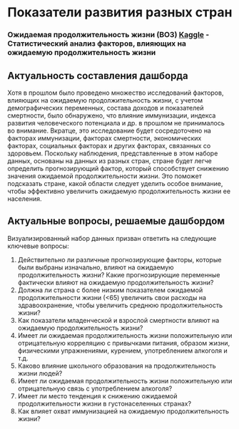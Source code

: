 # Показатели развития разных стран
### Ожидаемая продолжительность жизни (ВОЗ) [Kaggle](https://www.kaggle.com/datasets/kumarajarshi/life-expectancy-who) - Статистический анализ факторов, влияющих на ожидаемую продолжительность жизни

## Актуальность составления дашборда
Хотя в прошлом было проведено множество исследований факторов, влияющих на ожидаемую продолжительность жизни, с учетом демографических переменных, состава доходов и показателей смертности, было обнаружено, что влияние иммунизации, индекса развития человеческого потенциала и др. в прошлом не принималось во внимание. Вкратце, это исследование будет сосредоточено на факторах иммунизации, факторах смертности, экономических факторах, социальных факторах и других факторах, связанных со здоровьем. Поскольку наблюдения, представленные в этом наборе данных, основаны на данных из разных стран, стране будет легче определить прогнозирующий фактор, который способствует снижению значения ожидаемой продолжительности жизни. Это поможет подсказать стране, какой области следует уделить особое внимание, чтобы эффективно увеличить ожидаемую продолжительность жизни ее населения.

## Актуальные вопросы, решаемые дашбордом
Визуализированный набор данных призван ответить на следующие ключевые вопросы:

1. Действительно ли различные прогнозирующие факторы, которые были выбраны изначально, влияют на ожидаемую продолжительность жизни? Какие прогнозирующие переменные фактически влияют на ожидаемую продолжительность жизни?
2. Должна ли страна с более низким показателем ожидаемой продолжительности жизни (<65) увеличить свои расходы на здравоохранение, чтобы увеличить среднюю продолжительность жизни?
3. Как показатели младенческой и взрослой смертности влияют на ожидаемую продолжительность жизни?
4. Имеет ли ожидаемая продолжительность жизни положительную или отрицательную корреляцию с привычками питания, образом жизни, физическими упражнениями, курением, употреблением алкоголя и т.д.
5. Каково влияние школьного образования на продолжительность жизни людей?
6. Имеет ли ожидаемая продолжительность жизни положительную или отрицательную связь с употреблением алкоголя?
7. Имеет ли место тенденция к снижению ожидаемой продолжительности жизни в густонаселенных странах?
8. Как влияет охват иммунизацией на ожидаемую продолжительность жизни?
